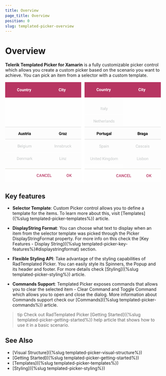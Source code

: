 ```yaml
---
title: Overview
page_title: Overview
position: 0
slug: templated-picker-overview
---
```


# Overview

**Telerik Templated Picker for Xamarin** is a fully customizable picker control which allows you create a custom picker based on the scenario you want to achieve. You can pick an item from a selector with a custom template. 

![Templated Picker Overview](images/templated_picker_overview.png)

## Key features

* **Selector Template**: Custom Picker control allows you to define a template for the items. To learn more about this, visit [Templates]({%slug templated-picker-templates%}) article.

* **DisplayString Format**: You can choose what text to display when an item from the selector template was picked through the Picker DisplayStringFormat property. For more info on this check the [Key Features - Display String]({%slug templated-picker-key-features%}#displaystringformat) section.

* **Flexible Styling API**:  Take advantage of the styling capabilities of RadTemplated Picker. You can easily style its Spinners, the Popup and its header and footer. For more details check [Styling]({%slug templated-picker-styling%}) article.

* **Commands Support**: Templated Picker exposes commands that allows you to clear the selected item - Clear Command and Toggle Command which allows you to open and close the dialog. More information about Commands support check our [Commands]({%slug templated-picker-commands%}) article.

>tip Check out RadTemplated Picker [Getting Started]({%slug templated-picker-getting-started%}) help article that shows how to use it in a basic scenario.

## See Also

- [Visual Structure]({%slug templated-picker-visual-structure%})
- [Getting Started]({%slug templated-picker-getting-started%})
- [Templates]({%slug templated-picker-templates%})
- [Styling]({%slug templated-picker-styling%})